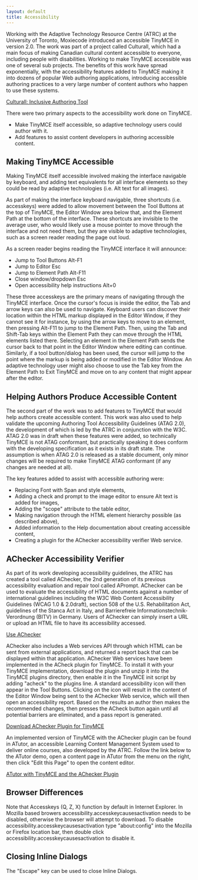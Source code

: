 ```yaml
---
layout: default
title: Accessibility
---
```


Working with the Adaptive Technology Resource Centre (ATRC) at the University of Toronto, Moxiecode introduced an accessible TinyMCE in version 2.0\. The work was part of a project called Culturall, which had a main focus of making Canadian cultural content accessible to everyone, including people with disabilities. Working to make TinyMCE accessible was one of several sub projects. The benefits of this work have spread exponentially, with the accessibility features added to TinyMCE making it into dozens of popular Web authoring applications, introducing accessible authoring practices to a very large number of content authors who happen to use these systems.

[Culturall: Inclusive Authoring Tool](http://culturall1.atrc.utoronto.ca/index.php?option=com_content&task=category&sectionid=12&id=15&Itemid=35)

There were two primary aspects to the accessibility work done on TinyMCE.

*   Make TinyMCE itself accessible, so adaptive technology users could author with it.
*   Add features to assist content developers in authoring accessible content.

## Making TinyMCE Accessible

Making TinyMCE itself accessible involved making the interface navigable by keyboard, and adding text equivalents for all interface elements so they could be read by adaptive technologies (i.e. Alt text for all images).

As part of making the interface keyboard navigable, three shortcuts (i.e. accesskeys) were added to allow movement between the Tool Buttons at the top of TinyMCE, the Editor Window area below that, and the Element Path at the bottom of the interface. These shortcuts are invisible to the average user, who would likely use a mouse pointer to move through the interface and not need them, but they are visible to adaptive technologies, such as a screen reader reading the page out loud.

As a screen reader begins reading the TinyMCE interface it will announce:

*   Jump to Tool Buttons Alt-F1
*   Jump to Editor Esc
*   Jump to Element Path Alt-F11
*   Close window/dropdown Esc
*   Open accessibility help instructions Alt+0

These three accesskeys are the primary means of navigating through the TinyMCE interface. Once the cursor's focus is inside the editor, the Tab and arrow keys can also be used to navigate. Keyboard users can discover their location within the HTML markup displayed in the Editor Window, if they cannot see it for instance, by using the arrow keys to move to an element, then pressing Alt-F11 to jump to the Element Path. Then, using the Tab and Shift-Tab keys within the Element Path they can move through the HTML elements listed there. Selecting an element in the Element Path sends the cursor back to that point in the Editor Window where editing can continue. Similarly, if a tool button/dialog has been used, the cursor will jump to the point where the markup is being added or modified in the Editor Window. An adaptive technology user might also choose to use the Tab key from the Element Path to Exit TinyMCE and move on to any content that might appear after the editor.

## Helping Authors Produce Accessible Content

The second part of the work was to add features to TinyMCE that would help authors create accessible content. This work was also used to help validate the upcoming Authoring Tool Accessibility Guidelines (ATAG 2.0), the development of which is led by the ATRC in conjunction with the W3C. ATAG 2.0 was in draft when these features were added, so technically TinyMCE is not ATAG conformant, but practically speaking it does conform with the developing specification as it exists in its draft state. The assumption is when ATAG 2.0 is released as a stable document, only minor changes will be required to make TinyMCE ATAG conformant (if any changes are needed at all).

The key features added to assist with accessible authoring were:

*   Replacing Font with Span and style elements,
*   Adding a check and prompt to the image editor to ensure Alt text is added for images,
*   Adding the "scope" attribute to the table editor,
*   Making navigation through the HTML element hierarchy possible (as described above),
*   Added information to the Help documentation about creating accessible content,
*   Creating a plugin for the AChecker accessibility verifier Web service.

## AChecker Accessibility Verifier

As part of its work developing accessibility guidelines, the ATRC has created a tool called AChecker, the 2nd generation of its previous accessibility evaluation and repair tool called APrompt. AChecker can be used to evaluate the accessibility of HTML documents against a number of international guidelines including the W3C Web Content Accessibility Guidelines (WCAG 1.0 & 2.0draft), section 508 of the U.S. Rehabilitation Act, guidelines of the Stanca Act in Italy, and Barrierefreie Informationstechnik-Verordnung (BITV) in Germany. Users of AChecker can simply insert a URL or upload an HTML file to have its accessibility accessed.

[Use AChecker](http://www.achecker.ca/)

AChecker also includes a Web services API through which HTML can be sent from external applications, and returned a report back that can be displayed within that application. AChecker Web services have been implemented in the ACheck plugin for TinyMCE. To install it with your TinyMCE implementation, download the plugin and unzip it into the TinyMCE plugins directory, then enable it in the TinyMCE init script by adding "acheck" to the plugins line. A standard accessibility icon will then appear in the Tool Buttons. Clicking on the icon will result in the content of the Editor Window being sent to the AChecker Web service, which will then open an accessibility report. Based on the results an author then makes the recommended changes, then presses the ACheck button again until all potential barriers are eliminated, and a pass report is generated.

[Download AChecker Plugin for TinyMCE](http://www.atutor.ca/achecker/download.php)

An implemented version of TinyMCE with the AChecker plugin can be found in ATutor, an accessible Learning Content Management System used to deliver online courses, also developed by the ATRC. Follow the link below to the ATutor demo, open a content page in ATutor from the menu on the right, then click "Edit this Page" to open the content editor.

[ATutor with TinyMCE and the AChecker Plugin](http://www.atutor.ca/atutor/demo.php)

## Browser Differences

Note that Accesskeys (Q, Z, X) function by default in Internet Explorer. In Mozilla based browers accessibility.accesskeycausesactivation needs to be disabled, otherwise the browser will attempt to download. To disable accessibility.accesskeycausesactivation type "about:config" into the Mozilla or Firefox location bar, then double click accessibility.accesskeycausesactivation to disable it.

## Closing Inline Dialogs

The "Escape" key can be used to close Inline Dialogs.